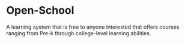 # Open-School
A learning system that is free to anyone interested that offers courses ranging from Pre-k through college-level learning abilities. 
